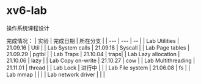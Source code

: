 # xv6-lab

操作系统课程设计

完成情况：
| 实验 | 完成日期 | 所在分支 |
| --- | --- | -- |
| Lab Utilities | 21.09.16 | Util |
| Lab System calls | 21.09.18 | Syscall |
| Lab Page tables | 21.09.29 | pgtbl |
| Lab Traps | 21.10.04 | traps|
| Lab Lazy allocation | 21.10.06 | lazy |
| Lab Copy on-write | 21.10.27 | cow |
| Lab Multithreading | 21.11.01 | thread |
| Lab Lock | 进行中 | |
| Lab File system | 21.06.08 | fs |
| Lab mmap | | |
| Lab network driver | | |
